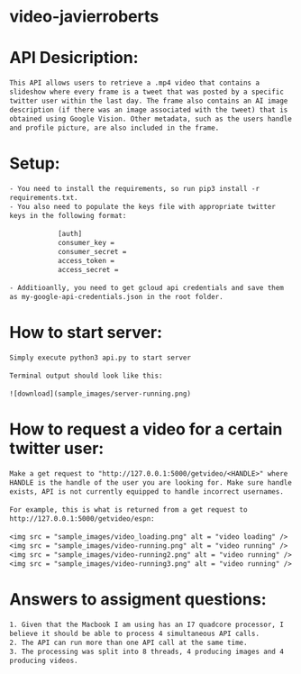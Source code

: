 # video-javierroberts

# API Desicription:

    This API allows users to retrieve a .mp4 video that contains a slideshow where every frame is a tweet that was posted by a specific twitter user within the last day. The frame also contains an AI image description (if there was an image associated with the tweet) that is obtained using Google Vision. Other metadata, such as the users handle and profile picture, are also included in the frame.

# Setup:

    - You need to install the requirements, so run pip3 install -r requirements.txt.
    - You also need to populate the keys file with appropriate twitter keys in the following format:

                [auth]
                consumer_key =
                consumer_secret =
                access_token =
                access_secret =

    - Additioanlly, you need to get gcloud api credentials and save them as my-google-api-credentials.json in the root folder.

# How to start server:

    Simply execute python3 api.py to start server

    Terminal output should look like this:

    ![download](sample_images/server-running.png)

# How to request a video for a certain twitter user:

    Make a get request to "http://127.0.0.1:5000/getvideo/<HANDLE>" where HANDLE is the handle of the user you are looking for. Make sure handle exists, API is not currently equipped to handle incorrect usernames.

    For example, this is what is returned from a get request to http://127.0.0.1:5000/getvideo/espn:

    <img src = "sample_images/video_loading.png" alt = "video loading" />
    <img src = "sample_images/video-running.png" alt = "video running" />
    <img src = "sample_images/video-running2.png" alt = "video running" />
    <img src = "sample_images/video-running3.png" alt = "video running" />

# Answers to assigment questions:

    1. Given that the Macbook I am using has an I7 quadcore processor, I believe it should be able to process 4 simultaneous API calls.
    2. The API can run more than one API call at the same time.
    3. The processing was split into 8 threads, 4 producing images and 4 producing videos.
